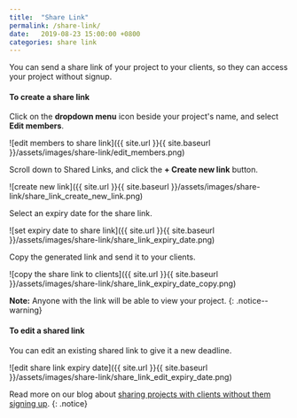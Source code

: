 ```yaml
---
title:  "Share Link"
permalink: /share-link/
date:   2019-08-23 15:00:00 +0800
categories: share link
---
```

You can send a share link of your project to your clients, so they can access your project without signup.

#### To create a share link

Click on the **dropdown menu** icon beside your project's name, and select **Edit members**. 

![edit members to share link]({{ site.url }}{{ site.baseurl }}/assets/images/share-link/edit_members.png)

Scroll down to Shared Links, and click the **+ Create new link** button.

![create new link]({{ site.url }}{{ site.baseurl }}/assets/images/share-link/share_link_create_new_link.png)

Select an expiry date for the share link.

![set expiry date to share link]({{ site.url }}{{ site.baseurl }}/assets/images/share-link/share_link_expiry_date.png)

Copy the generated link and send it to your clients.

![copy the share link to clients]({{ site.url }}{{ site.baseurl }}/assets/images/share-link/share_link_expiry_date_copy.png)


**Note:** Anyone with the link will be able to view your project.
{: .notice--warning}


#### To edit a shared link

You can edit an existing shared link to give it a new deadline.

![edit share link expiry date]({{ site.url }}{{ site.baseurl }}/assets/images/share-link/share_link_edit_expiry_date.png)

Read more on our blog about [sharing projects with clients without them signing up](https://quire.io/blog/p/Share-a-project-with-your-clients-without-them-sign-up.html).
{: .notice}